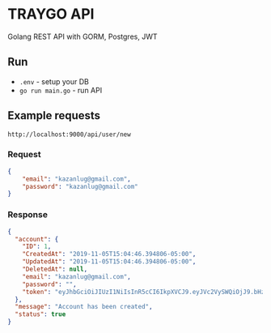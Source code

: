 # TRAYGO API

Golang REST API with GORM, Postgres, JWT

## Run

- `.env` - setup your DB
- `go run main.go` - run API

## Example requests

`http://localhost:9000/api/user/new`

### Request
```json
{
	"email": "kazanlug@gmail.com",
	"password": "kazanlug@gmail.com"
}
```

### Response
```json
{
  "account": {
    "ID": 1,
    "CreatedAt": "2019-11-05T15:04:46.394806-05:00",
    "UpdatedAt": "2019-11-05T15:04:46.394806-05:00",
    "DeletedAt": null,
    "email": "kazanlug@gmail.com",
    "password": "",
    "token": "eyJhbGciOiJIUzI1NiIsInR5cCI6IkpXVCJ9.eyJVc2VySWQiOjJ9.bHzCP2yt40ISTCT3bgDju4T-qQfKz1LfbOgGB1qCS68"
  },
  "message": "Account has been created",
  "status": true
}
```
